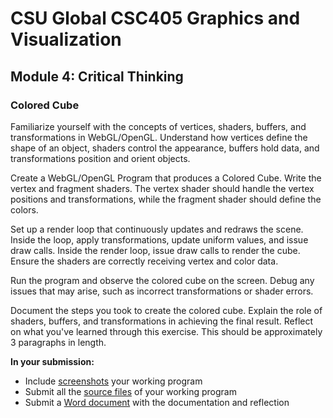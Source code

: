 # CSU Global CSC405 Graphics and Visualization

## Module 4: Critical Thinking        

### Colored Cube

Familiarize yourself with the concepts of vertices, shaders,  buffers, and transformations in WebGL/OpenGL. Understand how vertices  define the shape of an object, shaders control the appearance, buffers  hold data, and transformations position and orient objects.

Create a WebGL/OpenGL Program that produces a Colored Cube.  Write the vertex and fragment shaders. The vertex shader should handle  the vertex positions and transformations, while the fragment shader  should define the colors.

Set up a render loop that continuously updates and redraws the  scene. Inside the loop, apply transformations, update uniform values,  and issue draw calls. Inside the render loop, issue draw calls to render the cube. Ensure the shaders are correctly receiving vertex and color  data.

Run the program and observe the colored cube on the screen.  Debug any issues that may arise, such as incorrect transformations or  shader errors.

Document the steps you took to create the colored cube. Explain the role of shaders, buffers, and transformations in achieving the  final result. Reflect on what you've learned through this exercise. This should be approximately 3 paragraphs in length.

**In your submission:**

- Include [screenshots](./images/) your working program
- Submit all the [source files](./) of your working program
- Submit a [Word document](./doc/Peters_Stephan_CSC405_CT4_Colored_Cube.docx) with the documentation and reflection